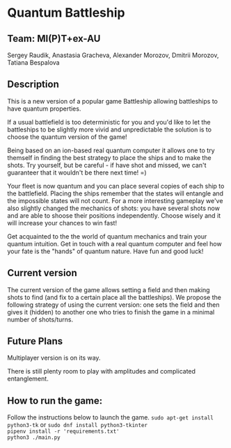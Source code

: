 # Quantum Battleship

## Team: MI(P)T+ex-AU
Sergey Raudik, Anastasia Gracheva, Alexander Morozov, Dmitrii Morozov, Tatiana Bespalova

## Description

This is a new version of a popular game Battleship allowing battleships to have quantum properties.

If a usual battlefield is too deterministic for you and you'd like to let the battleships to be slightly more vivid and unpredictable the solution is to choose the quantum version of the game! 

Being based on an ion-based real quantum computer it allows one to try themself in finding the best strategy to place the ships and to make the shots. Try yourself, but be careful - if have shot and missed, we can't guaranteer that it wouldn't be there next time! =)

Your fleet is now quantum and you can place several copies of each ship to the battlefield. Placing the ships remember that the states will entangle and the impossible states will not count. 
For a more interesting gameplay we've also slightly changed the mechanics of shots: you have several shots now and are able to shoose their positions independently. Choose wisely and it will increase your chances to win fast!

Get acquainted to the the world of quantum mechanics and train your quantum intuition. Get in touch with a real quantum computer and feel how your fate is the "hands" of quantum nature. Have fun and good luck!

## Current version

The current version of the game allows setting a field and then making shots to find (and fix to a certain place all the battleships).
We propose the following strategy of using the current version: one sets the field and then gives it (hidden) to another one who tries to finish the game in a minimal number of shots/turns.

## Future Plans

Multiplayer version is on its way.

There is still plenty room to play with amplitudes and complicated entanglement.


## How to run the game:

Follow the instructions below to launch the game.
`sudo apt-get install python3-tk` or `sudo dnf install python3-tkinter`  
`pipenv install -r 'requirements.txt'`  
`python3 ./main.py`


